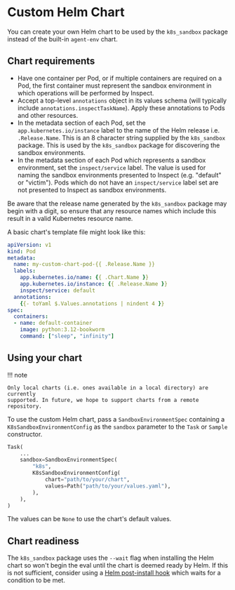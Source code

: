 # Custom Helm Chart

You can create your own Helm chart to be used by the `k8s_sandbox` package instead of
the built-in `agent-env` chart.

## Chart requirements

* Have one container per Pod, or if multiple containers are required on a Pod, the first
  container must represent the sandbox environment in which operations will be performed
  by Inspect.
* Accept a top-level `annotations` object in its values schema (will typically include
  `annotations.inspectTaskName`). Apply these annotations to Pods and other resources.
* In the metadata section of each Pod, set the `app.kubernetes.io/instance` label to the
  name of the Helm release i.e. `.Release.Name`. This is an 8 character string supplied
  by the `k8s_sandbox` package. This is used by the `k8s_sandbox` package for
  discovering the sandbox environments.
* In the metadata section of each Pod which represents a sandbox environment, set the
  `inspect/service` label. The value is used for naming the sandbox environments
  presented to Inspect (e.g. "default" or "victim"). Pods which do not have an
  `inspect/service` label set are not presented to Inspect as sandbox environments.

Be aware that the release name generated by the `k8s_sandbox` package may begin with a
digit, so ensure that any resource names which include this result in a valid Kubernetes
resource name.

A basic chart's template file might look like this:

```yaml
apiVersion: v1
kind: Pod
metadata:
  name: my-custom-chart-pod-{{ .Release.Name }}
  labels:
    app.kubernetes.io/name: {{ .Chart.Name }}
    app.kubernetes.io/instance: {{ .Release.Name }}
    inspect/service: default
  annotations:
    {{- toYaml $.Values.annotations | nindent 4 }}
spec:
  containers:
  - name: default-container
    image: python:3.12-bookworm
    command: ["sleep", "infinity"]
```

## Using your chart

!!! note

    Only local charts (i.e. ones available in a local directory) are currently
    supported. In future, we hope to support charts from a remote repository.

To use the custom Helm chart, pass a `SandboxEnvironmentSpec` containing a
`K8sSandboxEnvironmentConfig` as the `sandbox` parameter to the `Task` or `Sample`
constructor.

```py
Task(
    ...
    sandbox=SandboxEnvironmentSpec(
        "k8s",
        K8sSandboxEnvironmentConfig(
            chart="path/to/your/chart",
            values=Path("path/to/your/values.yaml"),
        ),
    ),
)
```

The values can be `None` to use the chart's default values.

## Chart readiness

The `k8s_sandbox` package uses the `--wait` flag when installing the Helm chart so won't
begin the eval until the chart is deemed ready by Helm. If this is not sufficient,
consider using a [Helm post-install hook](https://helm.sh/docs/topics/charts_hooks/)
which waits for a condition to be met.
